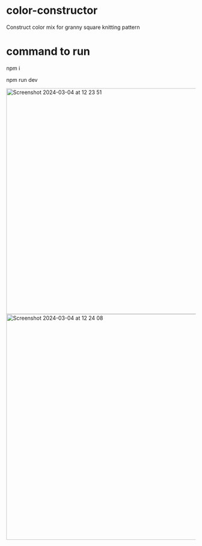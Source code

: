 # color-constructor
Construct color mix for granny square knitting pattern

# command to run
npm i

npm run dev

<img width="600" alt="Screenshot 2024-03-04 at 12 23 51" src="https://github.com/lampo4ka/color-constructor/assets/6383763/31728e14-ee86-4627-94aa-f326943dd60b">

<img width="600" alt="Screenshot 2024-03-04 at 12 24 08" src="https://github.com/lampo4ka/color-constructor/assets/6383763/1c36a6f4-4eb0-4e82-9b54-f4d8b740f5e8">
